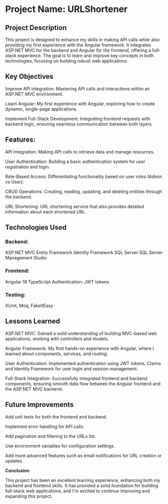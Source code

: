# **Project Name: URLShortener**


## **Project Description**

This project is designed to enhance my skills in making API calls while also providing my first experience with the Angular framework. It integrates ASP.NET MVC for the backend and Angular for the frontend, offering a full-stack experience. The goal is to learn and improve key concepts in both technologies, focusing on building robust web applications.

## **Key Objectives**

Improve API integration: Mastering API calls and interactions within an ASP.NET MVC environment.

Learn Angular: My first experience with Angular, exploring how to create dynamic, single-page applications.

Implement Full-Stack Development: Integrating frontend requests with backend logic, ensuring seamless communication between both layers.


## **Features:**

API Integration: Making API calls to retrieve data and manage resources.

User Authentication: Building a basic authentication system for user registration and login.

Role-Based Access: Differentiating functionality based on user roles (Admin vs User).

CRUD Operations: Creating, reading, updating, and deleting entities through the backend.

URL Shortening: URL shortening service that also provides detailed information about each shortened URL.

## **Technologies Used**

### **Backend:**
ASP.NET MVC
Entity Framework
Identity Framework
SQL Server
SQL Server Management Studio

### **Frontend:**
Angular 18
TypeScript
Authentication:
JWT tokens

### **Testing:**
XUnit, Moq, FakeItEasy

## **Lessons Learned**

ASP.NET MVC: Gained a solid understanding of building MVC-based web applications, working with controllers and models.

Angular Framework: My first hands-on experience with Angular, where I learned about components, services, and routing.

User Authentication: Implemented authentication using JWT tokens, Claims and Identity Framework for user login and session management.

Full-Stack Integration: Successfully integrated frontend and backend components, ensuring smooth data flow between the Angular frontend and the ASP.NET MVC backend.


## **Future Improvements**

Add unit tests for both the frontend and backend.

Implement error handling for API calls.

Add pagination and filtering to the URLs list.

Use environment variables for configuration settings.

Add more advanced features such as email notifications for URL creation or updates.

**Conclusion**

This project has been an excellent learning experience, enhancing both my backend and frontend skills. It has provided a solid foundation for building full-stack web applications, and I'm excited to continue improving and expanding this project.
